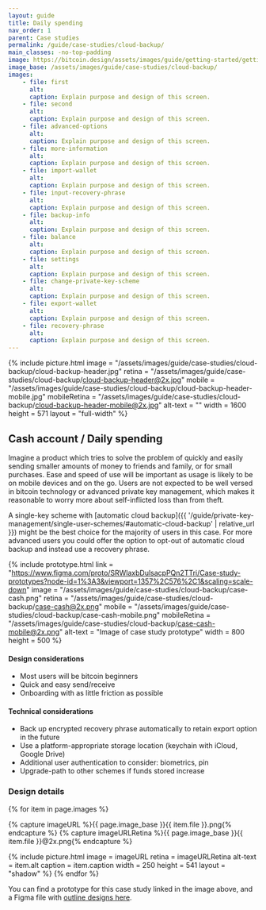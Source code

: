 ```yaml
---
layout: guide
title: Daily spending
nav_order: 1
parent: Case studies
permalink: /guide/case-studies/cloud-backup/
main_classes: -no-top-padding
image: https://bitcoin.design/assets/images/guide/getting-started/getting-started-preview.jpg
image_base: /assets/images/guide/case-studies/cloud-backup/
images:
    - file: first
      alt:
      caption: Explain purpose and design of this screen.
    - file: second
      alt:
      caption: Explain purpose and design of this screen.
    - file: advanced-options
      alt:
      caption: Explain purpose and design of this screen.
    - file: more-information
      alt:
      caption: Explain purpose and design of this screen.
    - file: import-wallet
      alt:
      caption: Explain purpose and design of this screen.
    - file: input-recovery-phrase
      alt:
      caption: Explain purpose and design of this screen.
    - file: backup-info
      alt:
      caption: Explain purpose and design of this screen.
    - file: balance
      alt:
      caption: Explain purpose and design of this screen.
    - file: settings
      alt:
      caption: Explain purpose and design of this screen.
    - file: change-private-key-scheme
      alt:
      caption: Explain purpose and design of this screen.
    - file: export-wallet
      alt:
      caption: Explain purpose and design of this screen.
    - file: recovery-phrase
      alt:
      caption: Explain purpose and design of this screen.
---
```


<!--

Editor's notes

-->

{% include picture.html
   image = "/assets/images/guide/case-studies/cloud-backup/cloud-backup-header.jpg"
   retina = "/assets/images/guide/case-studies/cloud-backup/cloud-backup-header@2x.jpg"
   mobile = "/assets/images/guide/case-studies/cloud-backup/cloud-backup-header-mobile.jpg"
   mobileRetina = "/assets/images/guide/case-studies/cloud-backup/cloud-backup-header-mobile@2x.jpg"
   alt-text = ""
   width = 1600
   height = 571
   layout = "full-width"
%}

## Cash account / Daily spending

Imagine a product which tries to solve the problem of quickly and easily sending smaller amounts of money to friends and family, or for small purchases. Ease and speed of use will be important as usage is likely to be on mobile devices and on the go. Users are not expected to be well versed in bitcoin technology or advanced private key management, which makes it reasonable to worry more about self-inflicted loss than from theft.

A single-key scheme with [automatic cloud backup]({{ '/guide/private-key-management/single-user-schemes/#automatic-cloud-backup' | relative_url }}) might be the best choice for the majority of users in this case. For more advanced users you could offer the option to opt-out of automatic cloud backup and instead use a recovery phrase.

{% include prototype.html
   link = "https://www.figma.com/proto/SRWlaxbDulsacpPQn2TTri/Case-study-prototypes?node-id=1%3A3&viewport=1357%2C576%2C1&scaling=scale-down"
   image = "/assets/images/guide/case-studies/cloud-backup/case-cash.png"
   retina = "/assets/images/guide/case-studies/cloud-backup/case-cash@2x.png"
   mobile = "/assets/images/guide/case-studies/cloud-backup/case-cash-mobile.png"
   mobileRetina = "/assets/images/guide/case-studies/cloud-backup/case-cash-mobile@2x.png"
   alt-text = "Image of case study prototype"
   width = 800
   height = 500
%}

#### Design considerations
- Most users will be bitcoin beginners
- Quick and easy send/receive
- Onboarding with as little friction as possible

#### Technical considerations
- Back up encrypted recovery phrase automatically to retain export option in the future
- Use a platform-appropriate storage location (keychain with iCloud, Google Drive)
- Additional user authentication to consider: biometrics, pin
- Upgrade-path to other schemes if funds stored increase

### Design details

<div class="image-slide-gallery">

{% for item in page.images %}

{% capture imageURL %}{{ page.image_base }}{{ item.file }}.png{% endcapture %}
{% capture imageURLRetina %}{{ page.image_base }}{{ item.file }}@2x.png{% endcapture %}

{% include picture.html
   image = imageURL
   retina = imageURLRetina
   alt-text = item.alt
   caption = item.caption
   width = 250
   height = 541
   layout = "shadow"
%}
{% endfor %}

</div>

You can find a prototype for this case study linked in the image above, and a Figma file with [outline designs here](https://www.figma.com/file/SRWlaxbDulsacpPQn2TTri/Case-study-prototypes?node-id=0%3A1).
